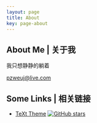 ```yaml
---
layout: page
title: About
key: page-about
---
```


<!--more-->

## About Me | 关于我

我只想静静的躺着

[pzweuj@live.com](mailto:pzweuj@live.com)

## Some Links | 相关链接

- [TeXt Theme](https://github.com/kitian616/jekyll-TeXt-theme) [![GitHub stars](https://img.shields.io/github/stars/kitian616/jekyll-TeXt-theme.svg?style=social&label=Stars)]()